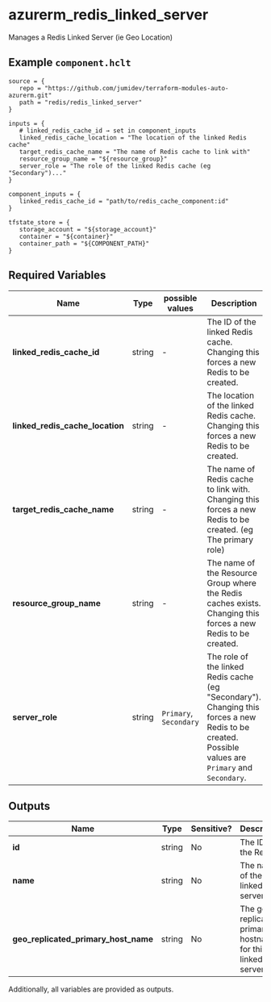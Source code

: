# azurerm_redis_linked_server

Manages a Redis Linked Server (ie Geo Location)

## Example `component.hclt`

```hcl
source = {
   repo = "https://github.com/jumidev/terraform-modules-auto-azurerm.git"   
   path = "redis/redis_linked_server"   
}

inputs = {
   # linked_redis_cache_id → set in component_inputs
   linked_redis_cache_location = "The location of the linked Redis cache"   
   target_redis_cache_name = "The name of Redis cache to link with"   
   resource_group_name = "${resource_group}"   
   server_role = "The role of the linked Redis cache (eg "Secondary")..."   
}

component_inputs = {
   linked_redis_cache_id = "path/to/redis_cache_component:id"   
}

tfstate_store = {
   storage_account = "${storage_account}"   
   container = "${container}"   
   container_path = "${COMPONENT_PATH}"   
}

```

## Required Variables

| Name | Type |  possible values |  Description |
| ---- | --------- |  ----------- | ----------- |
| **linked_redis_cache_id** | string |  -  |  The ID of the linked Redis cache. Changing this forces a new Redis to be created. | 
| **linked_redis_cache_location** | string |  -  |  The location of the linked Redis cache. Changing this forces a new Redis to be created. | 
| **target_redis_cache_name** | string |  -  |  The name of Redis cache to link with. Changing this forces a new Redis to be created. (eg The primary role) | 
| **resource_group_name** | string |  -  |  The name of the Resource Group where the Redis caches exists. Changing this forces a new Redis to be created. | 
| **server_role** | string |  `Primary`, `Secondary`  |  The role of the linked Redis cache (eg "Secondary"). Changing this forces a new Redis to be created. Possible values are `Primary` and `Secondary`. | 



## Outputs

| Name | Type | Sensitive? | Description |
| ---- | ---- | --------- | --------- |
| **id** | string | No  | The ID of the Redis. | 
| **name** | string | No  | The name of the linked server. | 
| **geo_replicated_primary_host_name** | string | No  | The geo-replicated primary hostname for this linked server. | 

Additionally, all variables are provided as outputs.
